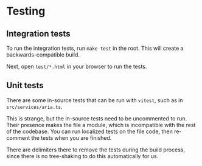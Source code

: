 # Testing

## Integration tests

To run the integration tests, run `make test` in the root.
This will create a backwards-compatible build.

Next, open `test/*.html` in your browser to run the tests.

## Unit tests

There are some in-source tests that can be run with `vitest`, such as in `src/services/aria.ts`.

This is strange, but the in-source tests need to be uncommented to run. Their presence makes the file a module, which is incompatible with the rest of the codebase. You can run localized tests on the file code, then re-comment the tests when you are finished.

There are delimiters there to remove the tests during the build process, since there is no tree-shaking to do this automatically for us.
